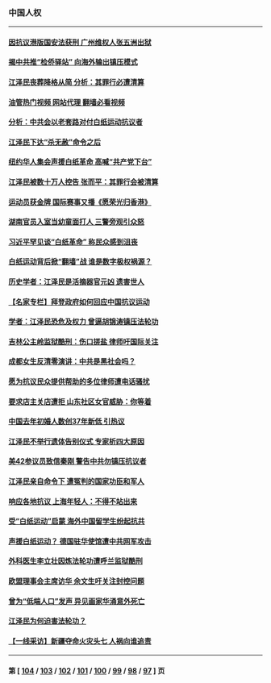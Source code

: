 ### 中国人权
---
#### [因抗议港版国安法获刑 广州维权人张五洲出狱](../../pages/ncid278/n13879392.md?12070045) 
#### [揭中共推“检侨驿站” 向海外输出镇压模式](../../pages/ncid278/n13878090.md?12070045) 
#### [江泽民丧葬降格从简 分析：其罪行必遭清算](../../pages/ncid278/n13878870.md?12070045) 
#### [油管热门视频 网站代理 翻墙必看视频](http://138.2.39.72:81/youtube.html?epic-marker?12070045)
#### [分析：中共会以老套路对付白纸运动抗议者](../../pages/ncid278/n13878674.md?12070045) 
#### [江泽民下达“杀无赦”命令之后](../../pages/ncid278/n13878084.md?12070045) 
#### [纽约华人集会声援白纸革命 高喊“共产党下台”](../../pages/ncid278/n13878279.md?12070045) 
#### [江泽民被数十万人控告 张而平：其罪行会被清算](../../pages/ncid278/n13878074.md?12070045) 
#### [运动员获金牌 国际赛事又播《愿荣光归香港》](../../pages/ncid278/n13877945.md?12070045) 
#### [湖南官员入室当幼童面打人 三警旁观引众怒](../../pages/ncid278/n13877936.md?12070045) 
#### [习近平罕见谈“白纸革命” 称民众感到沮丧](../../pages/ncid278/n13877901.md?12070045) 
#### [白纸运动背后掀“翻墙”战 谁是数字极权祸源？](../../pages/ncid278/n13877754.md?12070045) 
#### [历史学者：江泽民是活摘器官元凶 遗害世人](../../pages/ncid278/n13877707.md?12070045) 
#### [【名家专栏】拜登政府如何回应中国抗议运动](../../pages/ncid278/n13877490.md?12070045) 
#### [学者：江泽民恐危及权力 曾逼胡锦涛镇压法轮功](../../pages/ncid278/n13877670.md?12070045) 
#### [吉林公主岭监狱酷刑：伤口搓盐 律师吁国际关注](../../pages/ncid278/n13877570.md?12070045) 
#### [成都女生反清零演讲：中共是黑社会吗？](../../pages/ncid278/n13877557.md?12070045) 
#### [愿为抗议民众提供帮助的多位律师遭电话骚扰](../../pages/ncid278/n13877391.md?12070045) 
#### [要求店主关店遭拒 山东社区女官威胁：你等着](../../pages/ncid278/n13877354.md?12070045) 
#### [中国去年初婚人数创37年新低 引热议](../../pages/ncid278/n13877255.md?12070045) 
#### [江泽民不举行遗体告别仪式 专家析四大原因](../../pages/ncid278/n13877155.md?12070045) 
#### [美42参议员致信秦刚 警告中共勿镇压抗议者](../../pages/ncid278/n13877070.md?12070045) 
#### [江泽民亲自命令下 遭冤判的国家功臣和军人](../../pages/ncid278/n13876685.md?12070045) 
#### [响应各地抗议 上海年轻人：不得不站出来](../../pages/ncid278/n13876261.md?12070045) 
#### [受“白纸运动”启蒙 海外中国留学生纷起抗共](../../pages/ncid278/n13876919.md?12070045) 
#### [声援白纸运动？ 德国驻华使馆遭中共网军攻击](../../pages/ncid278/n13876887.md?12070045) 
#### [外科医生李立壮因炼法轮功遭呼兰监狱酷刑](../../pages/ncid278/n13875403.md?12070045) 
#### [欧盟理事会主席访华 余文生吁关注封控问题](../../pages/ncid278/n13876545.md?12070045) 
#### [曾为“低端人口”发声 异见画家华涌意外死亡](../../pages/ncid278/n13876522.md?12070045) 
#### [江泽民为何迫害法轮功？](../../pages/ncid278/n13876324.md?12070045) 
#### [【一线采访】新疆夺命火灾头七 人祸向谁追责](../../pages/ncid278/n13876202.md?12070045) 

---
#### 第 [ [104](./104.md?12070045) / [103](./103.md?12070045) / [102](./102.md?12070045) / [101](./101.md?12070045) / [100](./100.md?12070045) / [99](./99.md?12070045) / [98](./98.md?12070045) / [97](./97.md?12070045) ] 页
